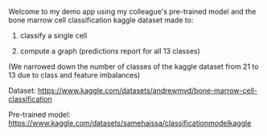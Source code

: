 Welcome to my demo app using my colleague's pre-trained model and the bone marrow cell classification kaggle dataset made to:

1. classify a single cell

2. compute a graph (predictions report for all 13 classes)

(We narrowed down the number of classes of the kaggle dataset from 21 to 13 due to class and feature imbalances)

Dataset: https://www.kaggle.com/datasets/andrewmvd/bone-marrow-cell-classification

Pre-trained model: https://www.kaggle.com/datasets/samehaissa/classificationmodelkaggle
